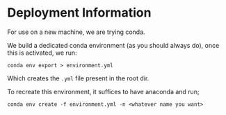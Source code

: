 # Deployment Information

For use on a new machine, we are trying conda.

We build a dedicated conda environment (as you should always do), once this
is activated, we run:

`conda env export > environment.yml`

Which creates the `.yml` file present in the root dir.

To recreate this environment, it suffices to have anaconda and run;

`conda env create -f environment.yml -n <whatever name you want>`
